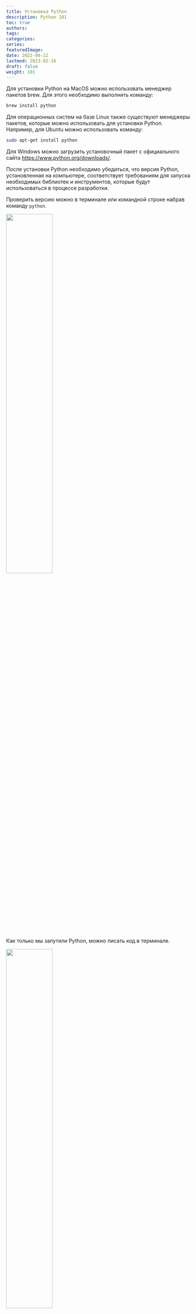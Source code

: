 ```yaml
---
title: Установка Python
description: Python 101
toc: true
authors:
tags:
categories:
series:
featuredImage:
date: 2022-06-22
lastmod: 2023-02-16
draft: false
weight: 101
---
```


Для установки Python на MacOS можно использовать менеджер пакетов brew. Для этого необходимо выполнить команду:


```sh
brew install python
```

Для операционных систем на базе Linux также существуют менеджеры пакетов, которые можно использовать для установки Python. Например, для Ubuntu можно использовать команду:

```sh
sudo apt-get install python
```

Для Windows можно загрузить установочный пакет с официального сайта https://www.python.org/downloads/.

После установки Python необходимо убедиться, что версия Python, установленная на компьютере, соответствует требованиям для запуска необходимых библиотек и инструментов, которые будут использоваться в процессе разработки.

Проверить версию можно в терминале или командной строке набрав команду `python`.

<img src="../../img/python_ver.ru.png" width="50%" id="zoom-default" class="medium-zoom-image" loading="lazy">

Как только мы запутили Python, можно писать код в терминале.

<img src="../../img/print_hello.ru.png" width="50%" id="zoom-default" class="medium-zoom-image" loading="lazy">
